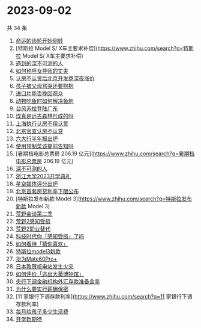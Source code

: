 # 2023-09-02

共 34 条

<!-- BEGIN -->
<!-- 最后更新时间 Sat Sep 02 2023 20:11:49 GMT+0800 (China Standard Time) -->

1. [命运的齿轮开始倒转](https://www.zhihu.com/search?q=命运的齿轮开始倒转)
1. [特斯拉 Model S/ X车主要求补偿](https://www.zhihu.com/search?q=特斯拉 Model
   S/ X车主要求补偿)
1. [遇到的深不可测的人](https://www.zhihu.com/search?q=遇到的深不可测的人)
1. [如何称呼女导师的丈夫](https://www.zhihu.com/search?q=如何称呼女导师的丈夫)
1. [认房不认贷后北京开发商深夜涨价](https://www.zhihu.com/search?q=认房不认贷后北京开发商深夜涨价)
1. [孩子被父母骂哭还要抱抱](https://www.zhihu.com/search?q=孩子被父母骂哭还要抱抱)
1. [进口片能否挽回观众](https://www.zhihu.com/search?q=进口片能否挽回观众)
1. [动物吃鱼时如何解决鱼刺](https://www.zhihu.com/search?q=动物吃鱼时如何解决鱼刺)
1. [台风苏拉登陆广东](https://www.zhihu.com/search?q=台风苏拉登陆广东)
1. [煤真是远古森林形成的吗](https://www.zhihu.com/search?q=煤真是远古森林形成的吗)
1. [上海执行认房不用认贷](https://www.zhihu.com/search?q=上海执行认房不用认贷)
1. [北京官宣认房不认贷](https://www.zhihu.com/search?q=北京官宣认房不认贷)
1. [六大行半年报出炉](https://www.zhihu.com/search?q=六大行半年报出炉)
1. [使用预制菜该提前告知吗](https://www.zhihu.com/search?q=使用预制菜该提前告知吗)
1. [暑期档电影总票房 206.19
   亿元](https://www.zhihu.com/search?q=暑期档电影总票房 206.19 亿元)
1. [深不可测的人](https://www.zhihu.com/search?q=深不可测的人)
1. [浙江大学2023开学典礼](https://www.zhihu.com/search?q=浙江大学2023开学典礼)
1. [星空媒体评分出炉](https://www.zhihu.com/search?q=星空媒体评分出炉)
1. [北京首套房贷利率下限公布](https://www.zhihu.com/search?q=北京首套房贷利率下限公布)
1. [特斯拉发布新款 Model 3](https://www.zhihu.com/search?q=特斯拉发布新款
   Model 3)
1. [荒野会谈第二季](https://www.zhihu.com/search?q=荒野会谈第二季)
1. [荒野2感知受损](https://www.zhihu.com/search?q=荒野2感知受损)
1. [荒野2职业替代](https://www.zhihu.com/search?q=荒野2职业替代)
1. [科技时代你「感知受损」了吗](https://www.zhihu.com/search?q=科技时代你「感知受损」了吗)
1. [如何看待「猜你喜欢」](https://www.zhihu.com/search?q=如何看待「猜你喜欢」)
1. [特斯拉model3新款](https://www.zhihu.com/search?q=特斯拉model3新款)
1. [华为Mate60Pro+](https://www.zhihu.com/search?q=华为Mate60Pro+)
1. [日本敦贺核电站发生火灾](https://www.zhihu.com/search?q=日本敦贺核电站发生火灾)
1. [如何评价「逃出大英博物馆」](https://www.zhihu.com/search?q=如何评价「逃出大英博物馆」)
1. [央行下调金融机构外汇存款准备金率](https://www.zhihu.com/search?q=央行下调金融机构外汇存款准备金率)
1. [为什么要实行薪酬保密](https://www.zhihu.com/search?q=为什么要实行薪酬保密)
1. [11 家银行下调存款利率](https://www.zhihu.com/search?q=11 家银行下调存款利率)
1. [每月给孩子多少生活费](https://www.zhihu.com/search?q=每月给孩子多少生活费)
1. [开学新期待](https://www.zhihu.com/search?q=开学新期待)

<!-- END -->
